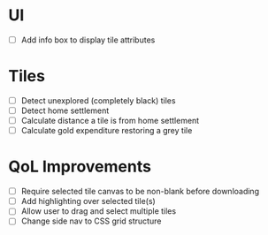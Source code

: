 # UI
- [ ] Add info box to display tile attributes

# Tiles
- [ ] Detect unexplored (completely black) tiles
- [ ] Detect home settlement
- [ ] Calculate distance a tile is from home settlement
- [ ] Calculate gold expenditure restoring a grey tile

# QoL Improvements
- [ ] Require selected tile canvas to be non-blank before downloading
- [ ] Add highlighting over selected tile(s)
- [ ] Allow user to drag and select multiple tiles
- [ ] Change side nav to CSS grid structure